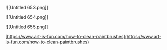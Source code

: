 ![[Untitled 653.png]]

![[Untitled 654.png]]

![[Untitled 655.png]]

[https://www.art-is-fun.com/how-to-clean-paintbrushes](https://www.art-is-fun.com/how-to-clean-paintbrushes)